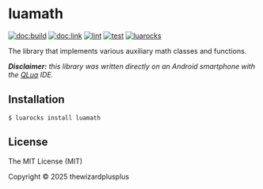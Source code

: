 # luamath

[![doc:build](https://github.com/thewizardplusplus/luamath/actions/workflows/doc.yaml/badge.svg)](https://github.com/thewizardplusplus/luamath/actions/workflows/doc.yaml)
[![doc:link](https://img.shields.io/badge/doc%3Alink-link-blue?logo=github)](https://thewizardplusplus.github.io/luamath/)
[![lint](https://github.com/thewizardplusplus/luamath/actions/workflows/lint.yaml/badge.svg)](https://github.com/thewizardplusplus/luamath/actions/workflows/lint.yaml)
[![test](https://github.com/thewizardplusplus/luamath/actions/workflows/test.yaml/badge.svg)](https://github.com/thewizardplusplus/luamath/actions/workflows/test.yaml)
[![luarocks](https://img.shields.io/badge/luarocks-link-blue?logo=lua)](https://luarocks.org/modules/thewizardplusplus/luamath)

The library that implements various auxiliary math classes and functions.

_**Disclaimer:** this library was written directly on an Android smartphone with the [QLua](https://play.google.com/store/apps/details?id=com.quseit.qlua5pro2) IDE._

## Installation

```
$ luarocks install luamath
```

## License

The MIT License (MIT)

Copyright &copy; 2025 thewizardplusplus
